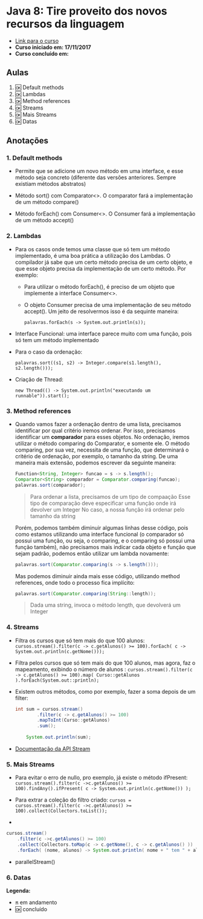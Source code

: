# Java 8: Tire proveito dos novos recursos da linguagem

- [Link para o curso](https://cursos.alura.com.br/course/java8-lambdas)
- **Curso iniciado em: 17/11/2017**
- **Curso concluído em:**

## Aulas

1. :ok: Default methods
2. :ok: Lambdas
3. :ok: Method references
4. :ok: Streams
5. :ok: Mais Streams
6. :ok: Datas

## Anotações

### 1. Default methods

- Permite que se adicione um novo método em uma interface, e esse método seja concreto (diferente das versões anteriores. Sempre existiam métodos abstratos)

- Método sort() com Comparator<>. O comparator fará a implementação de um método compare()

- Método forEach() com Consumer<>. O Consumer fará a implementação de um método accept()

### 2. Lambdas

- Para os casos onde temos uma classe que só tem um método implementado, é uma boa prática a utilização dos Lambdas. O compilador já sabe que um certo método precisa de um certo objeto, e que esse objeto precisa da implementação de um certo método. Por exemplo:

    - Para utilizar o método forEach(), é preciso de um objeto que implemente a interface Consumer<>.
    - O objeto Consumer precisa de uma implementação de seu método accept(). Um jeito de resolvermos isso é da sequinte maneira:
    
        ```palavras.forEach(s -> System.out.println(s));```

- Interface Funcional: uma interface parece muito com uma função, pois só tem um método implementado
- Para o caso da ordenação: 

  ```palavras.sort((s1, s2) -> Integer.compare(s1.length(), s2.length()));```

- Criação de Thread:
    
    ```new Thread(() -> System.out.println("executando um runnable")).start();```

### 3. Method references

- Quando vamos fazer a ordenação dentro de uma lista, precisamos identificar por qual critério iremos ordenar. Por isso, precisamos identificar um **comparador** para esses objetos. No ordenação, iremos utilizar o método comparing do Comparator, e somente ele. O método comparing, por sua vez, necessita de uma função, que determinará o critério de ordenação, por exemplo, o tamanho da string. De uma maneira mais extensão, podemos escrever da seguinte maneira:

    ```java
    Function<String, Integer> funcao = s -> s.length();
    Comparator<String> comparador = Comparator.comparing(funcao);
    palavras.sort(comparador);
    ```

    > Para ordenar a lista, precisamos de um tipo de compaação
    > Esse tipo de comparação deve especificar uma função onde irá devolver um Integer
    > No caso, a nossa função irá ordenar pelo tamanho da string

    Porém, podemos também diminuir algumas linhas desse código, pois como estamos utilizando uma interface funcional (o comparador só possui uma função, ou seja, o comparing, e o comparing só possui uma função também), não precisamos mais indicar cada objeto e função que sejam padrão, podemos então utilizar um lambda novamente:

    ```java
    palavras.sort(Comparator.comparing(s -> s.length()));
    ```

    Mas podemos diminuir ainda mais esse código, utilizando method references, onde todo o processo fica implícito:

    ```java
    palavras.sort(Comparator.comparing(String::length));
    ```

    > Dada uma string, invoca o método length, que devolverá um Integer

### 4. Streams

- Filtra os cursos que só tem mais do que 100 alunos: ```cursos.stream().filter(c -> c.getAlunos() >= 100).forEach( c -> System.out.println(c.getNome()));```

- Filtra pelos cursos que só tem mais do que 100 alunos, mas agora, faz o mapeamento, exibindo o número de alunos : ```cursos.stream().filter(c -> c.getAlunos() >= 100).map( Curso::getAlunos ).forEach(System.out::println);```

- Existem outros métodos, como por exemplo, fazer a soma depois de um filter:

    ```java
    int sum = cursos.stream()
			.filter(c -> c.getAlunos() >= 100)
			.mapToInt(Curso::getAlunos)
			.sum();
		
		System.out.println(sum);
    ```
- [Documentação da API Stream](https://docs.oracle.com/javase/8/docs/api/java/util/stream/Stream.html)

### 5. Mais Streams

- Para evitar o erro de nullo, pro exemplo, já existe o método ifPresent: ```cursos.stream().filter(c ->c.getAlunos() >= 100).findAny().ifPresent( c -> System.out.println(c.getNome()) );```

- Para extrar a coleção do filtro criado: ```cursos = cursos.stream().filter(c ->c.getAlunos() >= 100).collect(Collectors.toList());```

- 
```java
cursos.stream()
	.filter(c ->c.getAlunos() >= 100)
	.collect(Collectors.toMap(c -> c.getNome(), c -> c.getAlunos() ))
	.forEach( (nome, alunos) -> System.out.println( nome + " tem " + alunos + " alunos" ) );
```

- parallelStream()

### 6. Datas

**Legenda:**

- :on: em andamento
- :ok: concluído
